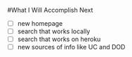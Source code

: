 #What I Will Accomplish Next
-[ ] new homepage
-[ ] search that works locally
-[ ] search that works on heroku
-[ ] new sources of info like UC and DOD
